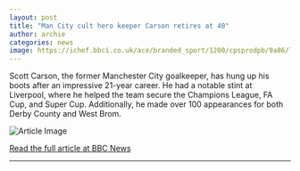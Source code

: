 ```yaml
---
layout: post
title: "Man City cult hero keeper Carson retires at 40"
author: archie
categories: news
image: https://ichef.bbci.co.uk/ace/branded_sport/1200/cpsprodpb/9a86/live/c06d27e0-b040-11f0-a51e-ef517030d0bd.jpg
---
```

Scott Carson, the former Manchester City goalkeeper, has hung up his boots after an impressive 21-year career. He had a notable stint at Liverpool, where he helped the team secure the Champions League, FA Cup, and Super Cup. Additionally, he made over 100 appearances for both Derby County and West Brom.

![Article Image](https://ichef.bbci.co.uk/ace/branded_sport/1200/cpsprodpb/9a86/live/c06d27e0-b040-11f0-a51e-ef517030d0bd.jpg)

[Read the full article at BBC News](https://www.bbc.com/sport/football/articles/cq50w88x6yno?at_medium=RSS&at_campaign=rss)

---
